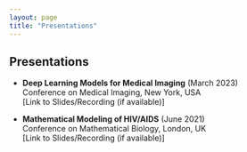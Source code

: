 ```yaml
---
layout: page
title: "Presentations"
---
```


## Presentations

- **Deep Learning Models for Medical Imaging** (March 2023)  
  Conference on Medical Imaging, New York, USA  
  [Link to Slides/Recording (if available)]

- **Mathematical Modeling of HIV/AIDS** (June 2021)  
  Conference on Mathematical Biology, London, UK  
  [Link to Slides/Recording (if available)]
